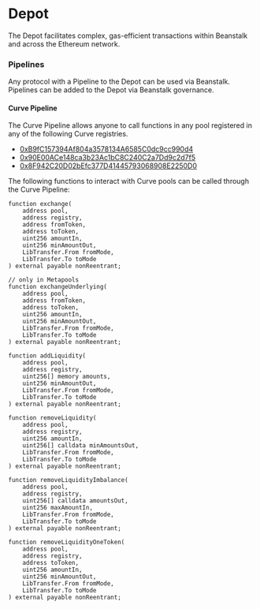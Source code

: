 # Depot

The Depot facilitates complex, gas-efficient transactions within Beanstalk and across the Ethereum network.&#x20;

### Pipelines

Any protocol with a Pipeline to the Depot can be used via Beanstalk. Pipelines can be added to the Depot via Beanstalk governance.

#### Curve Pipeline

The Curve Pipeline allows anyone to call functions in any pool registered in any of the following Curve registries.

* [0xB9fC157394Af804a3578134A6585C0dc9cc990d4](https://github.com/BeanstalkFarms/Beanstalk/pull/etherscan.io/address/0xB9fC157394Af804a3578134A6585C0dc9cc990d4#readContract)
* [0x90E00ACe148ca3b23Ac1bC8C240C2a7Dd9c2d7f5](https://github.com/BeanstalkFarms/Beanstalk/pull/etherscan.io/address/0x90E00ACe148ca3b23Ac1bC8C240C2a7Dd9c2d7f5#readContract)
* [0x8F942C20D02bEfc377D41445793068908E2250D0](https://github.com/BeanstalkFarms/Beanstalk/pull/etherscan.io/address/0x8F942C20D02bEfc377D41445793068908E2250D0#readContract)

The following functions to interact with Curve pools can be called through the Curve Pipeline:

```
function exchange(
    address pool, 
    address registry, 
    address fromToken, 
    address toToken, 
    uint256 amountIn, 
    uint256 minAmountOut, 
    LibTransfer.From fromMode, 
    LibTransfer.To toMode
) external payable nonReentrant;

// only in Metapools
function exchangeUnderlying(
    address pool, 
    address fromToken, 
    address toToken, 
    uint256 amountIn, 
    uint256 minAmountOut, 
    LibTransfer.From fromMode, 
    LibTransfer.To toMode
) external payable nonReentrant;

function addLiquidity(
    address pool,
    address registry,
    uint256[] memory amounts,
    uint256 minAmountOut,
    LibTransfer.From fromMode,
    LibTransfer.To toMode
) external payable nonReentrant;

function removeLiquidity(
    address pool,
    address registry,
    uint256 amountIn,
    uint256[] calldata minAmountsOut,
    LibTransfer.From fromMode,
    LibTransfer.To toMode
) external payable nonReentrant;

function removeLiquidityImbalance(
    address pool,
    address registry,
    uint256[] calldata amountsOut,
    uint256 maxAmountIn,
    LibTransfer.From fromMode,
    LibTransfer.To toMode
) external payable nonReentrant;

function removeLiquidityOneToken(
    address pool,
    address registry,
    address toToken,
    uint256 amountIn,
    uint256 minAmountOut,
    LibTransfer.From fromMode,
    LibTransfer.To toMode
) external payable nonReentrant;

```
